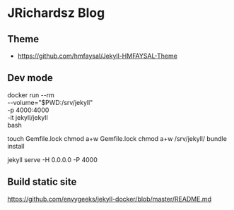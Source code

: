 # JRichardsz Blog

## Theme

- https://github.com/hmfaysal/Jekyll-HMFAYSAL-Theme

## Dev mode

docker run --rm \
  --volume="$PWD:/srv/jekyll" \
  -p 4000:4000 \
  -it jekyll/jekyll \
  bash

touch Gemfile.lock
chmod a+w Gemfile.lock
chmod a+w /srv/jekyll/
bundle install

jekyll serve -H 0.0.0.0 -P 4000

## Build static site

https://github.com/envygeeks/jekyll-docker/blob/master/README.md
